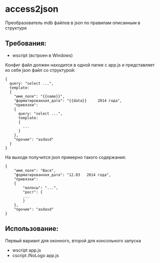 access2json
===========

Преобразователь mdb файлов в json по правилам описанным в структуре

Требования:
----------

- wscript (встроен в Windows)

Конфиг файл должен находится в одной папке с app.js и представляет из себя json файл со структурой:

    {
      query: "select ...",
      template:
      {
        "имя_поля": "{{name}}",
        "форматированная_дата": "{{data}}     2014 года",
        "привязки": 
        {
          query: "select ...",
          template:
          {
            ...
          }
        },
        "прочие": "asdasd"
      }
    }

На выходе получится json примерно такого содержания:

    {
        "имя_поля": "Вася",
        "форматированная_дата": "12.03   2014 года",
        "привязки": 
        {
            "волосы": "...",
            "рост": {
            ...
            }
        },
        "прочие": "asdasd"
    }



Использование:
------------

Первый вариант для оконного, второй для консольного запуска
- wscript app.js
- cscript /NoLogo app.js
